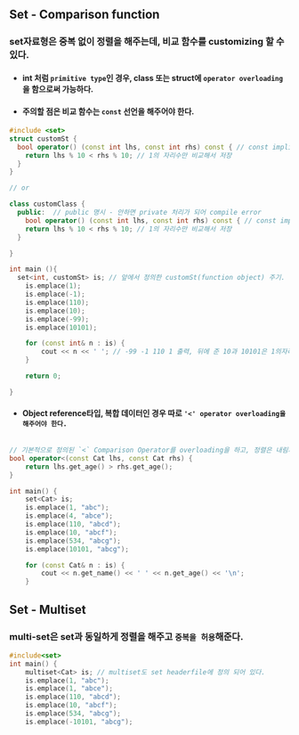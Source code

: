 ## Set - Comparison function

### set자료형은 중복 없이 정렬을 해주는데, 비교 함수를 customizing 할 수 있다.

- #### int 처럼 `primitive type`인 경우, class 또는 struct에 `operator overloading`을 함으로써 가능하다.
- #### 주의할 점은 비교 함수는 `const` 선언을 해주어야 한다.

```cpp
#include <set>
struct customSt {
  bool operator() (const int lhs, const int rhs) const { // const implicit
    return lhs % 10 < rhs % 10; // 1의 자리수만 비교해서 저장
  }
}

// or

class customClass {
  public:  // public 명시 - 안하면 private 처리가 되어 compile error
    bool operator() (const int lhs, const int rhs) const { // const implicit
    return lhs % 10 < rhs % 10; // 1의 자리수만 비교해서 저장
  }

}

int main (){
  set<int, customSt> is; // 앞에서 정의한 customSt(function object) 주기.
	is.emplace(1);
	is.emplace(-1);
	is.emplace(110);
	is.emplace(10);
	is.emplace(-99);
	is.emplace(10101);

	for (const int& n : is) {
		cout << n << ' '; // -99 -1 110 1 출력, 뒤에 준 10과 10101은 1의자리수가 0, 1로 존재하는 값이기 때문에 중복처리됨.
	}

	return 0;

}
```

- #### Object reference타입, 복합 데이터인 경우 따로 `'<' operator overloading을 해주어야 한다.`

```cpp

// 기본적으로 정의된 `<` Comparison Operator를 overloading을 하고, 정렬은 내림차순으로 정렬한다.
bool operator<(const Cat lhs, const Cat rhs) {
	return lhs.get_age() > rhs.get_age();
}

int main() {
	set<Cat> is;
	is.emplace(1, "abc");
	is.emplace(4, "abce");
	is.emplace(110, "abcd");
	is.emplace(10, "abcf");
	is.emplace(534, "abcg");
	is.emplace(10101, "abcg");

	for (const Cat& n : is) {
		cout << n.get_name() << ' ' << n.get_age() << '\n';
	}

```

## Set - Multiset

### multi-set은 set과 동일하게 정렬을 해주고 `중복을 허용`해준다.

```cpp
#include<set>
int main() {
	multiset<Cat> is; // multiset도 set headerfile에 정의 되어 있다.
	is.emplace(1, "abc");
	is.emplace(1, "abce");
	is.emplace(110, "abcd");
	is.emplace(10, "abcf");
	is.emplace(534, "abcg");
	is.emplace(-10101, "abcg");

```
